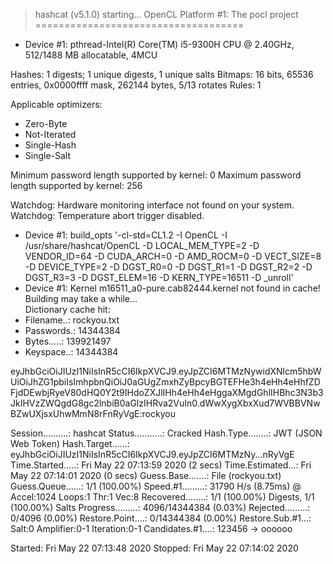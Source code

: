 > hashcat (v5.1.0) starting...
OpenCL Platform #1: The pocl project
====================================
* Device #1: pthread-Intel(R) Core(TM) i5-9300H CPU @ 2.40GHz, 512/1488 MB allocatable, 4MCU

Hashes: 1 digests; 1 unique digests, 1 unique salts
Bitmaps: 16 bits, 65536 entries, 0x0000ffff mask, 262144 bytes, 5/13 rotates
Rules: 1

Applicable optimizers:
* Zero-Byte
* Not-Iterated
* Single-Hash
* Single-Salt

Minimum password length supported by kernel: 0
Maximum password length supported by kernel: 256

Watchdog: Hardware monitoring interface not found on your system.
Watchdog: Temperature abort trigger disabled.

* Device #1: build_opts '-cl-std=CL1.2 -I OpenCL -I /usr/share/hashcat/OpenCL -D LOCAL_MEM_TYPE=2 -D VENDOR_ID=64 -D CUDA_ARCH=0 -D AMD_ROCM=0 -D VECT_SIZE=8 -D DEVICE_TYPE=2 -D DGST_R0=0 -D DGST_R1=1 -D DGST_R2=2 -D DGST_R3=3 -D DGST_ELEM=16 -D KERN_TYPE=16511 -D _unroll'                           
* Device #1: Kernel m16511_a0-pure.cab82444.kernel not found in cache! Building may take a while...                                                   
Dictionary cache hit:
* Filename..: rockyou.txt
* Passwords.: 14344384
* Bytes.....: 139921497
* Keyspace..: 14344384

eyJhbGciOiJIUzI1NiIsInR5cCI6IkpXVCJ9.eyJpZCI6MTMzNywidXNlcm5hbWUiOiJhZG1pbiIsImhpbnQiOiJ0aGUgZmxhZyBpcyBGTEFHe3h4eHh4eHhfZDFjdDEwbjRyeV80dHQ0Y2t9IHdoZXJlIHh4eHh4eHggaXMgdGhlIHBhc3N3b3JkIHVzZWQgdG8gc2lnbiB0aGlzIHRva2VuIn0.dWwXygXbxXud7WVBBVNwBZwUXjsxUhwMmN8rFnRyVgE:rockyou
                                                 
Session..........: hashcat
Status...........: Cracked
Hash.Type........: JWT (JSON Web Token)
Hash.Target......: eyJhbGciOiJIUzI1NiIsInR5cCI6IkpXVCJ9.eyJpZCI6MTMzNy...nRyVgE
Time.Started.....: Fri May 22 07:13:59 2020 (2 secs)
Time.Estimated...: Fri May 22 07:14:01 2020 (0 secs)
Guess.Base.......: File (rockyou.txt)
Guess.Queue......: 1/1 (100.00%)
Speed.#1.........:    31790 H/s (8.75ms) @ Accel:1024 Loops:1 Thr:1 Vec:8
Recovered........: 1/1 (100.00%) Digests, 1/1 (100.00%) Salts
Progress.........: 4096/14344384 (0.03%)
Rejected.........: 0/4096 (0.00%)
Restore.Point....: 0/14344384 (0.00%)
Restore.Sub.#1...: Salt:0 Amplifier:0-1 Iteration:0-1
Candidates.#1....: 123456 -> oooooo

Started: Fri May 22 07:13:48 2020
Stopped: Fri May 22 07:14:02 2020
